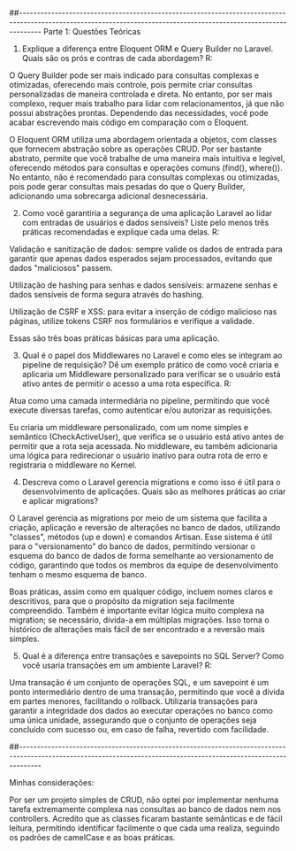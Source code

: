 ##------------------------------------------------------------------------------------------------------------------------------------------------------------------
Parte 1: Questões Teóricas
 
1. Explique a diferença entre Eloquent ORM e Query Builder no Laravel. Quais são os prós e contras de cada abordagem?
R:

O Query Builder pode ser mais indicado para consultas complexas e otimizadas, oferecendo mais controle, pois permite criar consultas personalizadas de maneira controlada e direta. No entanto, por ser mais complexo, requer mais trabalho para lidar com relacionamentos, já que não possui abstrações prontas. Dependendo das necessidades, você pode acabar escrevendo mais código em comparação com o Eloquent.

O Eloquent ORM utiliza uma abordagem orientada a objetos, com classes que fornecem abstração sobre as operações CRUD. Por ser bastante abstrato, permite que você trabalhe de uma maneira mais intuitiva e legível, oferecendo métodos para consultas e operações comuns (find(), where()). No entanto, não é recomendado para consultas complexas ou otimizadas, pois pode gerar consultas mais pesadas do que o Query Builder, adicionando uma sobrecarga adicional desnecessária.


2. Como você garantiria a segurança de uma aplicação Laravel ao lidar com entradas de
usuários e dados sensíveis? Liste pelo menos três práticas recomendadas e explique
cada uma delas.
R:

Validação e sanitização de dados: sempre valide os dados de entrada para garantir que apenas dados esperados sejam processados, evitando que dados "maliciosos" passem.

Utilização de hashing para senhas e dados sensíveis: armazene senhas e dados sensíveis de forma segura através do hashing.

Utilização de CSRF e XSS: para evitar a inserção de código malicioso nas páginas, utilize tokens CSRF nos formulários e verifique a validade.

Essas são três boas práticas básicas para uma aplicação.


3. Qual é o papel dos Middlewares no Laravel e como eles se integram ao pipeline de
requisição? Dê um exemplo prático de como você criaria e aplicaria um Middleware
personalizado para verificar se o usuário está ativo antes de permitir o acesso a uma rota
específica.
R:

Atua como uma camada intermediária no pipeline, permitindo que você execute diversas tarefas, como autenticar e/ou autorizar as requisições.

Eu criaria um middleware personalizado, com um nome simples e semântico (CheckActiveUser), que verifica se o usuário está ativo antes de permitir que a rota seja acessada. No middleware, eu também adicionaria uma lógica para redirecionar o usuário inativo para outra rota de erro e registraria o middleware no Kernel.



4. Descreva como o Laravel gerencia migrations e como isso é útil para o desenvolvimento
de aplicações. Quais são as melhores práticas ao criar e aplicar migrations?


O Laravel gerencia as migrations por meio de um sistema que facilita a criação, aplicação e reversão de alterações no banco de dados, utilizando "classes", métodos (up e down) e comandos Artisan. Esse sistema é útil para o "versionamento" do banco de dados, permitindo versionar o esquema do banco de dados de forma semelhante ao versionamento de código, garantindo que todos os membros da equipe de desenvolvimento tenham o mesmo esquema de banco.

Boas práticas, assim como em qualquer código, incluem nomes claros e descritivos, para que o propósito da migration seja facilmente compreendido. Também é importante evitar lógica muito complexa na migration; se necessário, divida-a em múltiplas migrações. Isso torna o histórico de alterações mais fácil de ser encontrado e a reversão mais simples.



5. Qual é a diferença entre transações e savepoints no SQL Server? Como você usaria
transações em um ambiente Laravel?
R:

Uma transação é um conjunto de operações SQL, e um savepoint é um ponto intermediário dentro de uma transação, permitindo que você a divida em partes menores, facilitando o rollback. Utilizaria transações para garantir a integridade dos dados ao executar operações no banco como uma única unidade, assegurando que o conjunto de operações seja concluído com sucesso ou, em caso de falha, revertido com facilidade.

##------------------------------------------------------------------------------------------------------------------------------------------------------------------

Minhas considerações: 

Por ser um projeto simples de CRUD, não optei por implementar nenhuma tarefa extremamente complexa nas consultas ao banco de dados nem nos controllers. Acredito que as classes ficaram bastante semânticas e de fácil leitura, permitindo identificar facilmente o que cada uma realiza,  seguindo os padrões de camelCase e as boas práticas.


